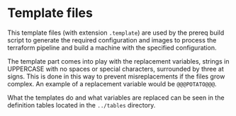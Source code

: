 # Template files

This template files (with extension `.template`) are used by the prereq build script to generate the required configuration and images to process the terraform pipeline and build a machine with the specified configuration.

The template part comes into play with the replacement variables, strings in UPPERCASE with no spaces or special characters, surrounded by three at signs. This is done in this way to prevent misreplacements if the files grow complex.
An example of a replacement variable would be `@@@POTATO@@@`.

What the templates do and what variables are replaced can be seen in the definition tables located in the `../tables` directory.
